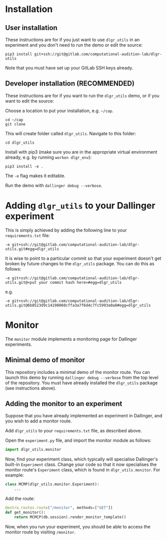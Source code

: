 # Installation

## User installation

These instructions are for if you just want to use `dlgr_utils` in an 
experiment and you don't need to run the demo or edit the source:

```
pip3 install git+ssh://git@gitlab.com/computational-audition-lab/dlgr-utils
```

Note that you must have set up your GitLab SSH keys already.

## Developer installation (RECOMMENDED)

These instructions are for if you want to run the `dlgr_utils` demo,
or if you want to edit the source:

Choose a location to put your installation, e.g. `~/cap`.

``` 
cd ~/cap
git clone 
```

This will create folder called `dlgr_utils`.
Navigate to this folder:

```
cd dlgr_utils
```

Install with pip3 (make sure you are in the appropriate virtual environment
already, e.g. by running `workon dlgr_env`):

```
pip3 install -e .
```

The `-e` flag makes it editable.

Run the demo with `dallinger debug --verbose`.

# Adding `dlgr_utils` to your Dallinger experiment

This is simply achieved by adding the following line to your `requirements.txt` file:

```
-e git+ssh://git@gitlab.com/computational-audition-lab/dlgr-utils.git#egg=dlgr_utils
```

It is wise to point to a particular commit so that your experiment doesn't 
get broken by future changes to the `dlgr_utils` package. You can do this as follows:

```
-e git+ssh://git@gitlab.com/computational-audition-lab/dlgr-utils.git@<put your commit hash here>#egg=dlgr_utils
```

e.g. 

```
-e git+ssh://git@gitlab.com/computational-audition-lab/dlgr-utils.git@6b8523d9c14198060cffa3a7f6d4c7fc5993a0a8#egg=dlgr_utils
```

# Monitor

The `monitor` module implements a monitoring page for Dallinger experiments.

## Minimal demo of monitor

This repository includes a minimal demo of the monitor route.
You can launch this demo by running `dallinger debug --verbose` from
the top level of the repository. 
You must have already installed the `dlgr_utils` package (see instructions above).

## Adding the monitor to an experiment

Suppose that you have already implemented an experiment in Dallinger,
and you wish to add a monitor route.

Add `dlgr_utils` to your `requirements.txt` file, as described above.

Open the `experiment.py` file, and import the monitor module as follows:

``` python
import dlgr_utils.monitor
```

Now, find your experiment class, which typically will specialise 
Dallinger's built-in `Experiment` class.
Change your code so that it now specialises the monitor route's
`Experiment` class, which is found in `dlgr_utils.monitor`.
For example:

``` python
class MCMP(dlgr_utils.monitor.Experiment):
    ...
```

Add the route:

``` python
@extra_routes.route("/monitor", methods=["GET"])
def get_monitor():
    return MCMCP(db.session).render_monitor_template()
```

Now, when you run your experiment, you should be able to access the monitor
route by visiting `/monitor`.

